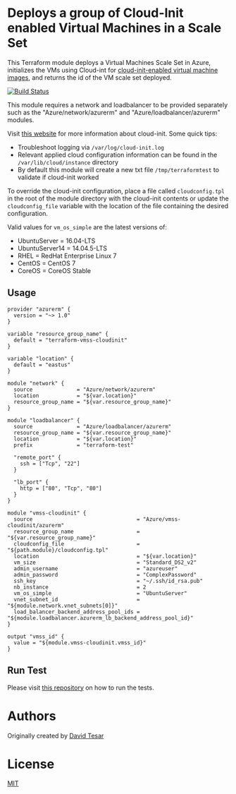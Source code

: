 Deploys a group of Cloud-Init enabled Virtual Machines in a Scale Set
==============================================================================

This Terraform module deploys a Virtual Machines Scale Set in Azure, initializes the VMs using Cloud-int for [cloud-init-enabled virtual machine images](https://docs.microsoft.com/en-us/azure/virtual-machines/linux/using-cloud-init), and returns the id of the VM scale set deployed.  

[![Build Status](https://travis-ci.org/Azure/terraform-vmss-cloudinit.svg?branch=master)](https://travis-ci.org/Azure/terraform-vmss-cloudinit)

This module requires a network and loadbalancer to be provided separately such as the "Azure/network/azurerm" and "Azure/loadbalancer/azurerm" modules.

Visit [this website](http://cloudinit.readthedocs.io/en/latest/index.html) for more information about cloud-init. Some quick tips:
- Troubleshoot logging via `/var/log/cloud-init.log`
- Relevant applied cloud configuration information can be found in the `/var/lib/cloud/instance` directory
- By default this module will create a new txt file `/tmp/terraformtest` to validate if cloud-init worked

To override the cloud-init configuration, place a file called `cloudconfig.tpl` in the root of the module directory with the cloud-init contents or update the `cloudconfig_file` variable with the location of the file containing the desired configuration.

Valid values for `vm_os_simple` are the latest versions of:
  - UbuntuServer   = 16.04-LTS
  - UbuntuServer14 = 14.04.5-LTS
  - RHEL           = RedHat Enterprise Linux 7
  - CentOS         = CentOS 7
  - CoreOS         = CoreOS Stable

Usage
-----

```hcl 
provider "azurerm" {
  version = "~> 1.0"
}

variable "resource_group_name" {
  default = "terraform-vmss-cloudinit"
}

variable "location" {
  default = "eastus"
}

module "network" {
  source              = "Azure/network/azurerm"
  location            = "${var.location}"
  resource_group_name = "${var.resource_group_name}"
}

module "loadbalancer" {
  source              = "Azure/loadbalancer/azurerm"
  resource_group_name = "${var.resource_group_name}"
  location            = "${var.location}"
  prefix              = "terraform-test"

  "remote_port" {
    ssh = ["Tcp", "22"]
  }

  "lb_port" {
    http = ["80", "Tcp", "80"]
  }
}

module "vmss-cloudinit" {
  source                                 = "Azure/vmss-cloudinit/azurerm"
  resource_group_name                    = "${var.resource_group_name}"
  cloudconfig_file                       = "${path.module}/cloudconfig.tpl"
  location                               = "${var.location}"
  vm_size                                = "Standard_DS2_v2"
  admin_username                         = "azureuser"
  admin_password                         = "ComplexPassword"
  ssh_key                                = "~/.ssh/id_rsa.pub"
  nb_instance                            = 2
  vm_os_simple                           = "UbuntuServer"
  vnet_subnet_id                         = "${module.network.vnet_subnets[0]}"
  load_balancer_backend_address_pool_ids = "${module.loadbalancer.azurerm_lb_backend_address_pool_id}"
}

output "vmss_id" {
  value = "${module.vmss-cloudinit.vmss_id}"
}

```

Run Test
-----
Please visit [this repository](https://github.com/Azure/terraform-test) on how to run the tests.

Authors
=======
Originally created by [David Tesar](http://github.com/dtzar)

License
=======

[MIT](LICENSE)
